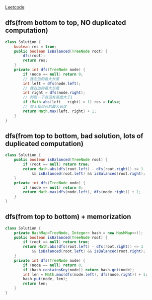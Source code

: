 [Leetcode](https://leetcode.com/problems/balanced-binary-tree/)

## dfs(from bottom to top, NO duplicated computation)
```java
class Solution {
    boolean res = true;
    public boolean isBalanced(TreeNode root) {
        dfs(root);
        return res;
    }
    private int dfs(TreeNode node) {
        if (node == null) return 0;
        // 我左边的最大长度
        int left = dfs(node.left);
        // 我右边的最大长度
        int right = dfs(node.right);
        // 判断一下有没有高度大于1
        if (Math.abs(left - right) > 1) res = false;
        // 加上我自己的最大长度
        return Math.max(left, right) + 1;
    }
}
```
## dfs(from top to bottom, bad solution, lots of duplicated computation)
```java
class Solution {
    public boolean isBalanced(TreeNode root) {
        if (root == null) return true;
        return Math.abs(dfs(root.left) - dfs(root.right)) <= 1 
            && isBalanced(root.left) && isBalanced(root.right);
    }
    private int dfs(TreeNode node) {
        if (node == null) return 0;
        return Math.max(dfs(node.left), dfs(node.right)) + 1;
    }
}
```
## dfs(from top to bottom) + memorization
```java
class Solution {
    private HashMap<TreeNode, Integer> hash = new HashMap<>();
    public boolean isBalanced(TreeNode root) {
        if (root == null) return true;
        return Math.abs(dfs(root.left) - dfs(root.right)) <= 1 
            && isBalanced(root.left) && isBalanced(root.right);
    }
    private int dfs(TreeNode node) {
        if (node == null) return 0;
        if (hash.containsKey(node)) return hash.get(node);
        int len = Math.max(dfs(node.left), dfs(node.right)) + 1;
        hash.put(node, len);
        return len;
    }
}
```
